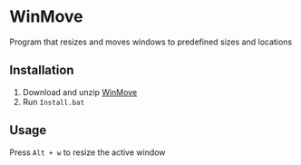 # WinMove

Program that resizes and moves windows to predefined sizes and locations

## Installation

1. Download and unzip [WinMove](https://github.com/yehwankim23/winmove/releases/latest/download/winmove.zip)
2. Run `Install.bat`

## Usage

Press `Alt + w` to resize the active window
